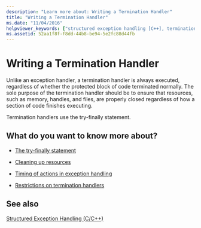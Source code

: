 ```yaml
---
description: "Learn more about: Writing a Termination Handler"
title: "Writing a Termination Handler"
ms.date: "11/04/2016"
helpviewer_keywords: ["structured exception handling [C++], termination handlers", "exceptions [C++], terminating", "termination handlers [C++], writing", "handlers [C++]", "handlers [C++], termination", "termination handlers", "exception handling [C++], termination handlers", "try-catch keyword [C++], termination handlers"]
ms.assetid: 52aa1f8f-f8dd-44b8-be94-5e2fc88d44fb
---
```

# Writing a Termination Handler

Unlike an exception handler, a termination handler is always executed, regardless of whether the protected block of code terminated normally. The sole purpose of the termination handler should be to ensure that resources, such as memory, handles, and files, are properly closed regardless of how a section of code finishes executing.

Termination handlers use the try-finally statement.

## What do you want to know more about?

- [The try-finally statement](../cpp/try-finally-statement.md)

- [Cleaning up resources](../cpp/cleaning-up-resources.md)

- [Timing of actions in exception handling](../cpp/timing-of-exception-handling-a-summary.md)

- [Restrictions on termination handlers](../cpp/restrictions-on-termination-handlers.md)

## See also

[Structured Exception Handling (C/C++)](../cpp/structured-exception-handling-c-cpp.md)
